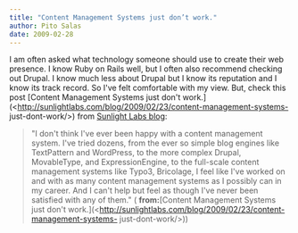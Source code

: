 ```yaml
---
title: "Content Management Systems just don’t work."
author: Pito Salas
date: 2009-02-28
---
```




I am often asked what technology someone should use to create their web
presence. I know Ruby on Rails well, but I often also recommend checking out
Drupal. I know much less about Drupal but I know its reputation and I know its
track record. So I've felt comfortable with my view. But, check this post
[Content Management Systems just don't
work.](<http://sunlightlabs.com/blog/2009/02/23/content-management-systems-
just-dont-work/>) from [Sunlight Labs
blog](<http://sunlightlabs.com/blog/feeds/latest/>):

> "I don't think I've ever been happy with a content management system. I've
> tried dozens, from the ever so simple blog engines like TextPattern and
> WordPress, to the more complex Drupal, MovableType, and ExpressionEngine, to
> the full-scale content management systems like Typo3, Bricolage, I feel like
> I've worked on and with as many content management systems as I possibly can
> in my career. And I can't help but feel as though I've never been satisfied
> with any of them." ( **from:**[Content Management Systems just don't
> work.](<http://sunlightlabs.com/blog/2009/02/23/content-management-systems-
> just-dont-work/>))


